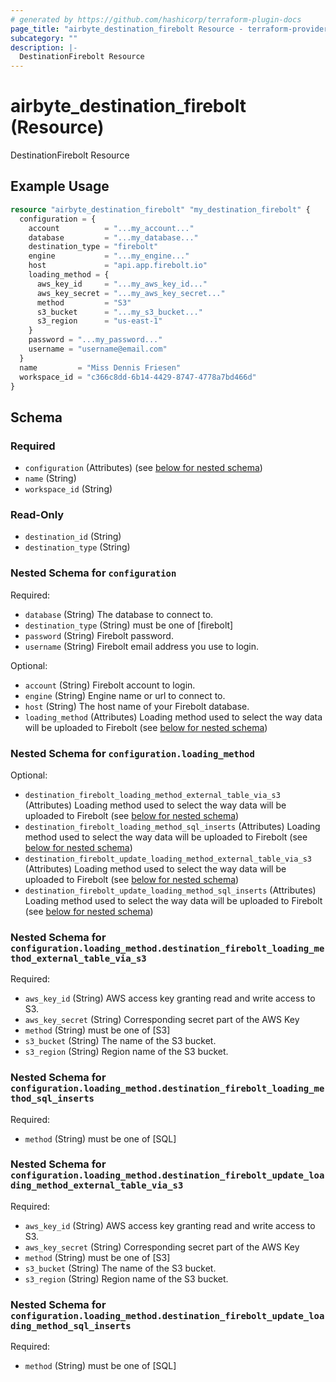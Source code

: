 ```yaml
---
# generated by https://github.com/hashicorp/terraform-plugin-docs
page_title: "airbyte_destination_firebolt Resource - terraform-provider-airbyte"
subcategory: ""
description: |-
  DestinationFirebolt Resource
---
```


# airbyte_destination_firebolt (Resource)

DestinationFirebolt Resource

## Example Usage

```terraform
resource "airbyte_destination_firebolt" "my_destination_firebolt" {
  configuration = {
    account          = "...my_account..."
    database         = "...my_database..."
    destination_type = "firebolt"
    engine           = "...my_engine..."
    host             = "api.app.firebolt.io"
    loading_method = {
      aws_key_id     = "...my_aws_key_id..."
      aws_key_secret = "...my_aws_key_secret..."
      method         = "S3"
      s3_bucket      = "...my_s3_bucket..."
      s3_region      = "us-east-1"
    }
    password = "...my_password..."
    username = "username@email.com"
  }
  name         = "Miss Dennis Friesen"
  workspace_id = "c366c8dd-6b14-4429-8747-4778a7bd466d"
}
```

<!-- schema generated by tfplugindocs -->
## Schema

### Required

- `configuration` (Attributes) (see [below for nested schema](#nestedatt--configuration))
- `name` (String)
- `workspace_id` (String)

### Read-Only

- `destination_id` (String)
- `destination_type` (String)

<a id="nestedatt--configuration"></a>
### Nested Schema for `configuration`

Required:

- `database` (String) The database to connect to.
- `destination_type` (String) must be one of [firebolt]
- `password` (String) Firebolt password.
- `username` (String) Firebolt email address you use to login.

Optional:

- `account` (String) Firebolt account to login.
- `engine` (String) Engine name or url to connect to.
- `host` (String) The host name of your Firebolt database.
- `loading_method` (Attributes) Loading method used to select the way data will be uploaded to Firebolt (see [below for nested schema](#nestedatt--configuration--loading_method))

<a id="nestedatt--configuration--loading_method"></a>
### Nested Schema for `configuration.loading_method`

Optional:

- `destination_firebolt_loading_method_external_table_via_s3` (Attributes) Loading method used to select the way data will be uploaded to Firebolt (see [below for nested schema](#nestedatt--configuration--loading_method--destination_firebolt_loading_method_external_table_via_s3))
- `destination_firebolt_loading_method_sql_inserts` (Attributes) Loading method used to select the way data will be uploaded to Firebolt (see [below for nested schema](#nestedatt--configuration--loading_method--destination_firebolt_loading_method_sql_inserts))
- `destination_firebolt_update_loading_method_external_table_via_s3` (Attributes) Loading method used to select the way data will be uploaded to Firebolt (see [below for nested schema](#nestedatt--configuration--loading_method--destination_firebolt_update_loading_method_external_table_via_s3))
- `destination_firebolt_update_loading_method_sql_inserts` (Attributes) Loading method used to select the way data will be uploaded to Firebolt (see [below for nested schema](#nestedatt--configuration--loading_method--destination_firebolt_update_loading_method_sql_inserts))

<a id="nestedatt--configuration--loading_method--destination_firebolt_loading_method_external_table_via_s3"></a>
### Nested Schema for `configuration.loading_method.destination_firebolt_loading_method_external_table_via_s3`

Required:

- `aws_key_id` (String) AWS access key granting read and write access to S3.
- `aws_key_secret` (String) Corresponding secret part of the AWS Key
- `method` (String) must be one of [S3]
- `s3_bucket` (String) The name of the S3 bucket.
- `s3_region` (String) Region name of the S3 bucket.


<a id="nestedatt--configuration--loading_method--destination_firebolt_loading_method_sql_inserts"></a>
### Nested Schema for `configuration.loading_method.destination_firebolt_loading_method_sql_inserts`

Required:

- `method` (String) must be one of [SQL]


<a id="nestedatt--configuration--loading_method--destination_firebolt_update_loading_method_external_table_via_s3"></a>
### Nested Schema for `configuration.loading_method.destination_firebolt_update_loading_method_external_table_via_s3`

Required:

- `aws_key_id` (String) AWS access key granting read and write access to S3.
- `aws_key_secret` (String) Corresponding secret part of the AWS Key
- `method` (String) must be one of [S3]
- `s3_bucket` (String) The name of the S3 bucket.
- `s3_region` (String) Region name of the S3 bucket.


<a id="nestedatt--configuration--loading_method--destination_firebolt_update_loading_method_sql_inserts"></a>
### Nested Schema for `configuration.loading_method.destination_firebolt_update_loading_method_sql_inserts`

Required:

- `method` (String) must be one of [SQL]


